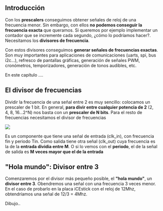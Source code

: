 ## Introducción

Con los **prescalers** conseguimos obtener señales de reloj de una frecuencia menor. Sin embargo, con ellos **no podemos conseguir la frecuencia exacta** que queramos. Si queremos por ejemplo implementar un contador que se incremente cada segundo, ¿cómo lo podríamos hacer?. Necesitamos los **divisores de frecuencia**.

Con estos divisores conseguimos **generar señales de frecuencias exactas**. Son muy importantes para aplicaciones de comunicaciones (uarts, spi, bus i2c...), refresco de pantallas gráficas, generación de señales PWM, cronómetros, temporizadores, generación de tonos audibles, etc.

En este capítulo ....

## El divisor de frecuencias

Dividir la frecuencia de una señal entre 2 es muy sencillo: colocamos un prescaler de 1 bit. En general, **para divir entre cualquier potencia de 2** (2, 4, 8, 16...2^N) nos basta con un **prescaler de N bits**. Para el resto de frecuencias necesitamos el divisor de frecuencias

![](https://github.com/Obijuan/open-fpga-verilog-tutorial/raw/master/tutorial/T15-divisor/images/divisor-1.png)

Es un componente que tiene una señal de entrada (clk_in), con frecuencia fin y periodo Tin. Como salida tiene otra señal (clk_out) cuya frecuencia es la de la **entrada dividia entre M**. O si lo vemos con el **periodo**, el de la señal de salida es **M veces mayor que el de la entrada**

## "Hola mundo": Divisor entre 3

 Comenzaremos por el divisor más pequeño posible, el **"hola mundo"**, un **divisor entre 3**. Obendremos una señal con una frecuencia 3 veces menor. En el caso de probarlo en la placa iCEstick con el reloj de 12Mhz, obtendríamos una señal de 12/3 = 4Mhz. 

Dibujo..


